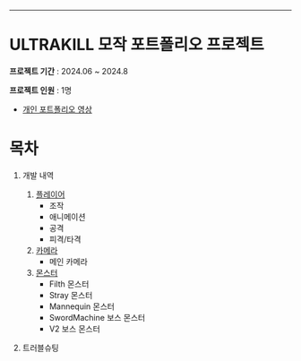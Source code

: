 -------------------------------

# ULTRAKILL 모작 포트폴리오 프로젝트
 **프로젝트 기간** 
 : 2024.06 ~ 2024.8

  **프로젝트 인원** 
 : 1명
 
-  [개인 포트폴리오 영상](https://www.youtube.com/watch?v=bpyLJ9WKLHo)




# 목차
1. 개발 내역
   1. [플레이어](#1-1-플레이어)
      - 조작
      - 애니메이션
      - 공격
      - 피격/타격
   2. [카메라](#1-4-카메라)
      - 메인 카메라
   3. [몬스터](#1-5-몬스터)
      - Filth 몬스터
      - Stray 몬스터
      - Mannequin 몬스터
      - SwordMachine 보스 몬스터
      - V2 보스 몬스터
        
2. 트러블슈팅


